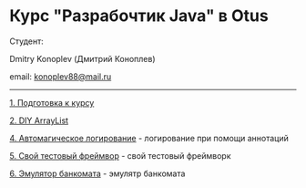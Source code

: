 # Курс "Разрабочтик Java" в Otus

Студент:

Dmitry Konoplev (Дмитрий Коноплев)

email: konoplev88@mail.ru
<hr>

[1. Подготовка к курсу](https://github.com/Dmitry-khv/2019-09-otus-java-konoplev/tree/master/hw01-maven)

[2. DIY ArrayList](https://github.com/Dmitry-khv/2019-09-otus-java-konoplev/tree/master/hw02-generics)

[4. Автомагическое логирование](https://github.com/Dmitry-khv/2019-09-otus-java-konoplev/tree/master/hw04-al) - логирование при помощи аннотаций

[5. Свой тестовый фреймвор](https://github.com/Dmitry-khv/2019-09-otus-java-konoplev/tree/master/hw05-test_framework) - свой тестовый фреймворк

[6. Эмулятор банкомата](https://github.com/Dmitry-khv/2019-09-otus-java-konoplev/tree/master/hw06-atm) - эмулятр банкомата